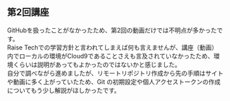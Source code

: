 ## 第2回講座

GitHubを扱ったことがなかったため、第2回の動画だけでは不明点が多かったです。  
Raise Techでの学習方針と言われてしまえば何も言えませんが、講座（動画）内でローカルの環境がCloud9であることさえも言及されていなかったため、環境くらいは説明があってもよかったのではないかと感じました。  
自分で調べながら進めましたが、リモートリポジトリ作成から先の手順はサイトや動画に多く上がっていたため、Git の初期設定や個人アクセストークンの作成についてもう少し解説がほしかったです。
